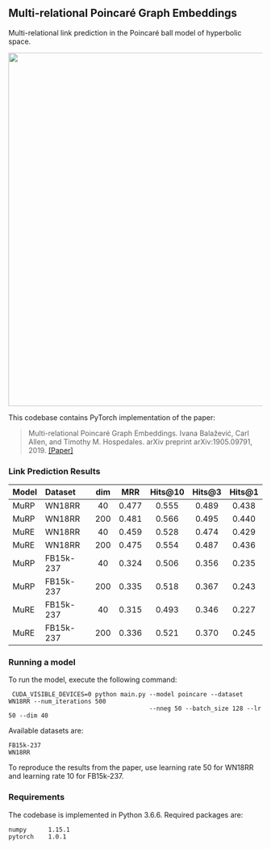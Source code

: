 
## Multi-relational Poincaré Graph Embeddings


Multi-relational link prediction in the Poincaré ball model of hyperbolic space.

<p align="center">
  <img src="https://raw.githubusercontent.com/ibalazevic/multirelational-poincare/master/murp_vs_mure.png"/ width=700>
</p>


This codebase contains PyTorch implementation of the paper:

> Multi-relational Poincaré Graph Embeddings.
> Ivana Balažević, Carl Allen, and Timothy M. Hospedales.
> arXiv preprint arXiv:1905.09791, 2019.
> [[Paper]](https://arxiv.org/pdf/1905.09791.pdf)

### Link Prediction Results

Model | Dataset | dim | MRR | Hits@10 | Hits@3 | Hits@1
:--- | :--- | :---: | :---: | :---: | :---: | :---:
MuRP | WN18RR | 40 |  0.477 | 0.555 | 0.489 | 0.438
MuRP | WN18RR | 200 |  0.481 | 0.566 | 0.495 | 0.440
MuRE | WN18RR | 40 |  0.459 | 0.528 | 0.474 | 0.429
MuRE | WN18RR | 200 |  0.475 | 0.554 | 0.487 | 0.436
MuRP | FB15k-237 | 40| 0.324 | 0.506 | 0.356 | 0.235
MuRP | FB15k-237 | 200| 0.335 | 0.518 | 0.367 | 0.243
MuRE | FB15k-237 | 40| 0.315 | 0.493 | 0.346 | 0.227
MuRE | FB15k-237 | 200| 0.336 | 0.521 | 0.370 | 0.245


### Running a model

To run the model, execute the following command:

     CUDA_VISIBLE_DEVICES=0 python main.py --model poincare --dataset WN18RR --num_iterations 500 
                                           --nneg 50 --batch_size 128 --lr 50 --dim 40 

Available datasets are:
    
    FB15k-237
    WN18RR
    
To reproduce the results from the paper, use learning rate 50 for WN18RR and learning rate 10 for FB15k-237.


### Requirements

The codebase is implemented in Python 3.6.6. Required packages are:

    numpy      1.15.1
    pytorch    1.0.1
    
